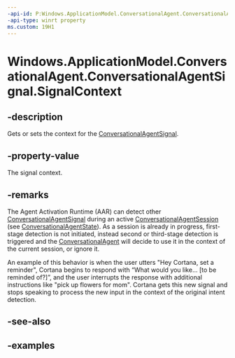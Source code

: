 ```yaml
---
-api-id: P:Windows.ApplicationModel.ConversationalAgent.ConversationalAgentSignal.SignalContext
-api-type: winrt property
ms.custom: 19H1
---
```


<!-- Property syntax.
public object SignalContext { get;  set; }
-->

# Windows.ApplicationModel.ConversationalAgent.ConversationalAgentSignal.SignalContext

## -description

Gets or sets the context for the [ConversationalAgentSignal](conversationalagentsignal.md).

## -property-value

The signal context.

## -remarks

The Agent Activation Runtime (AAR) can detect other [ConversationalAgentSignal](conversationalagentsignal.md) during an active [ConversationalAgentSession](conversationalagentsession.md) (see [ConversationalAgentState](conversationalagentstate.md)). As a session is already in progress, first-stage detection is not initiated, instead second or third-stage detection is triggered and the [ConversationalAgent](windows_applicationmodel_conversationalagent.md) will decide to use it in the context of the current session, or ignore it.

An example of this behavior is when the user utters "Hey Cortana, set a reminder", Cortana begins to respond with “What would you like... [to be reminded of?]”, and the user interrupts the response with additional instructions like "pick up flowers for mom". Cortana gets this new signal and stops speaking to process the new input in the context of the original intent detection.

## -see-also

## -examples
